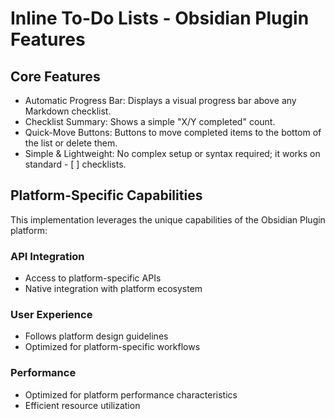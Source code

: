 # Inline To-Do Lists - Obsidian Plugin Features

## Core Features
- Automatic Progress Bar: Displays a visual progress bar above any Markdown checklist.
- Checklist Summary: Shows a simple "X/Y completed" count.
- Quick-Move Buttons: Buttons to move completed items to the bottom of the list or delete them.
- Simple & Lightweight: No complex setup or syntax required; it works on standard - [ ] checklists.

## Platform-Specific Capabilities
This implementation leverages the unique capabilities of the Obsidian Plugin platform:

### API Integration
- Access to platform-specific APIs
- Native integration with platform ecosystem

### User Experience
- Follows platform design guidelines
- Optimized for platform-specific workflows

### Performance
- Optimized for platform performance characteristics
- Efficient resource utilization
